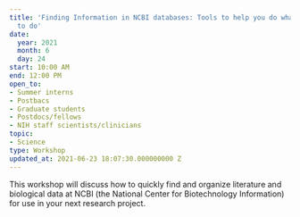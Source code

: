 ```yaml
---
title: 'Finding Information in NCBI databases: Tools to help you do what you need
  to do'
date:
  year: 2021
  month: 6
  day: 24
start: 10:00 AM
end: 12:00 PM
open_to:
- Summer interns
- Postbacs
- Graduate students
- Postdocs/fellows
- NIH staff scientists/clinicians
topic:
- Science
type: Workshop
updated_at: 2021-06-23 18:07:30.000000000 Z
---
```

This workshop will discuss how to quickly find and organize literature
and biological data at NCBI (the National Center for Biotechnology
Information) for use in your next research project.
